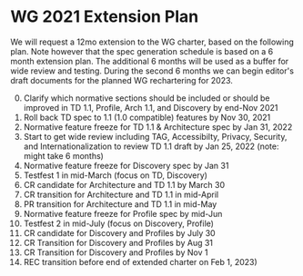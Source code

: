 # WG 2021 Extension Plan
We will request a 12mo extension to the WG charter, based on the following plan.
Note however that the spec generation schedule is based on a 6 month extension plan.
The additional 6 months will be used as a buffer for wide review and testing.
During the second 6 months we can begin editor's draft documents for the planned WG rechartering for 2023.

0. Clarify which normative sections should be included or should be improved in TD 1.1, Profile, Arch 1.1, and Discovery by end-Nov 2021
1. Roll back TD spec to 1.1 (1.0 compatible) features by Nov 30, 2021
2. Normative feature freeze for TD 1.1 & Architecture spec by Jan 31, 2022
3. Start to get wide review including TAG, Accessibilty, Privacy, Security, and Internationalization to review TD 1.1 draft by Jan 25, 2022 (note: might take 6 months)
4. Normative feature freeze for Discovery spec by Jan 31 
5. Testfest 1 in mid-March (focus on TD, Discovery)
6. CR candidate for Architecture and TD 1.1 by March 30
7. CR transition for Architecture and TD 1.1 in mid-April
8. PR transition for Architecture and TD 1.1 in mid-May
9. Normative feature freeze for Profile spec by mid-Jun 
10. Testfest 2 in mid-July (focus on Discovery, Profile)
11. CR candidate for Discovery and Profiles by July 30
12. CR Transition for Discovery and Profiles by Aug 31
13. CR Transition for Discovery and Profiles by Nov 1
14. REC transition before end of extended charter on Feb 1, 2023)


